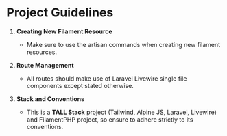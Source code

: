 # Project Guidelines

1. **Creating New Filament Resource**
   - Make sure to use the artisan commands when creating new filament resources.

2. **Route Management**
   - All routes should make use of Laravel Livewire single file components except stated otherwise.

3. **Stack and Conventions**
   - This is a **TALL Stack** project (Tailwind, Alpine JS, Laravel, Livewire) and FilamentPHP project, so ensure to adhere strictly to its conventions.

